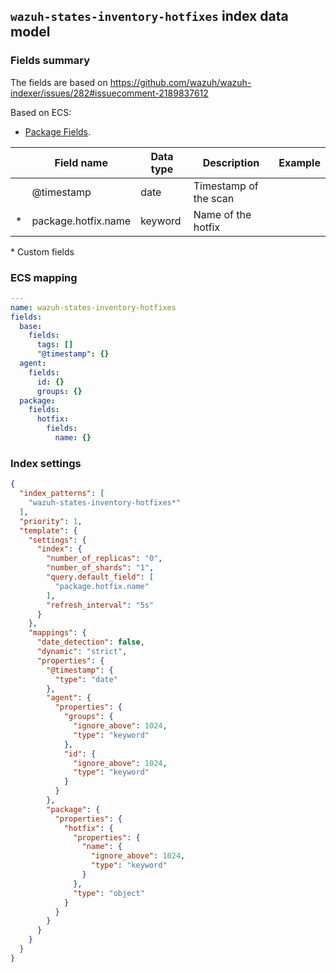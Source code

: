 ## `wazuh-states-inventory-hotfixes` index data model

### Fields summary

The fields are based on https://github.com/wazuh/wazuh-indexer/issues/282#issuecomment-2189837612

Based on ECS:

-   [Package Fields](https://www.elastic.co/guide/en/ecs/current/ecs-package.html).

|     | Field name          | Data type | Description           | Example |
| --- | ------------------- | --------- | --------------------- | ------- |
|     | @timestamp          | date      | Timestamp of the scan |         |
| *   | package.hotfix.name | keyword   | Name of the hotfix    |         |

\* Custom fields

### ECS mapping

```yml
---
name: wazuh-states-inventory-hotfixes
fields:
  base:
    fields:
      tags: []
      "@timestamp": {}
  agent:
    fields:
      id: {}
      groups: {}
  package:
    fields:
      hotfix:
        fields:
          name: {}
```

### Index settings

```json
{
  "index_patterns": [
    "wazuh-states-inventory-hotfixes*"
  ],
  "priority": 1,
  "template": {
    "settings": {
      "index": {
        "number_of_replicas": "0",
        "number_of_shards": "1",
        "query.default_field": [
          "package.hotfix.name"
        ],
        "refresh_interval": "5s"
      }
    },
    "mappings": {
      "date_detection": false,
      "dynamic": "strict",
      "properties": {
        "@timestamp": {
          "type": "date"
        },
        "agent": {
          "properties": {
            "groups": {
              "ignore_above": 1024,
              "type": "keyword"
            },
            "id": {
              "ignore_above": 1024,
              "type": "keyword"
            }
          }
        },
        "package": {
          "properties": {
            "hotfix": {
              "properties": {
                "name": {
                  "ignore_above": 1024,
                  "type": "keyword"
                }
              },
              "type": "object"
            }
          }
        }
      }
    }
  }
}

```
